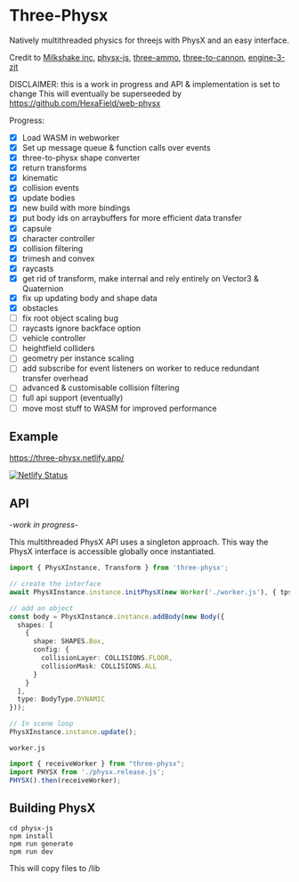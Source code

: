 # Three-Physx

Natively multithreaded physics for threejs with PhysX and an easy interface.

Credit to [Milkshake inc](https://github.com/Milkshake-Inc/ecs/tree/library/src/engine/plugins/physics/physx), [physx-js](https://github.com/ashconnell/physx-js), [three-ammo](https://github.com/InfiniteLee/three-ammo), [three-to-cannon](https://github.com/donmccurdy/three-to-cannon), [engine-3-zjt](https://github.com/jiatuhao/engine-3-zjt/)

DISCLAIMER: this is a work in progress and API & implementation is set to change
This will eventually be superseeded by https://github.com/HexaField/web-physx

Progress:
- [x] Load WASM in webworker
- [x] Set up message queue & function calls over events
- [x] three-to-physx shape converter
- [x] return transforms
- [x] kinematic
- [x] collision events
- [x] update bodies
- [x] new build with more bindings
- [x] put body ids on arraybuffers for more efficient data transfer
- [x] capsule
- [x] character controller
- [x] collision filtering
- [x] trimesh and convex
- [x] raycasts
- [x] get rid of transform, make internal and rely entirely on Vector3 & Quaternion
- [x] fix up updating body and shape data
- [x] obstacles
- [ ] fix root object scaling bug
- [ ] raycasts ignore backface option
- [ ] vehicle controller
- [ ] heightfield colliders
- [ ] geometry per instance scaling
- [ ] add subscribe for event listeners on worker to reduce redundant transfer overhead
- [ ] advanced & customisable collision filtering
- [ ] full api support (eventually)
- [ ] move most stuff to WASM for improved performance

## Example

https://three-physx.netlify.app/

[![Netlify Status](https://api.netlify.com/api/v1/badges/dce6d784-da79-4e45-8c34-5f034526853f/deploy-status)](https://app.netlify.com/sites/three-physx/deploys)


## API

*-work in progress-*

This multithreaded PhysX API uses a singleton approach. This way the PhysX interface is accessible globally once instantiated.

```ts
import { PhysXInstance, Transform } from 'three-physx';

// create the interface
await PhysXInstance.instance.initPhysX(new Worker('./worker.js'), { tps: 60, start: true });

// add an object
const body = PhysXInstance.instance.addBody(new Body({
  shapes: [
    {
      shape: SHAPES.Box,
      config: {
        collisionLayer: COLLISIONS.FLOOR,
        collisionMask: COLLISIONS.ALL
      }
    }
  ],
  type: BodyType.DYNAMIC
}));

// In scene loop
PhysXInstance.instance.update();
```

`worker.js`
```ts
import { receiveWorker } from "three-physx";
import PHYSX from './physx.release.js';
PHYSX().then(receiveWorker);
```

## Building PhysX

```
cd physx-js
npm install
npm run generate
npm run dev
```

This will copy files to /lib